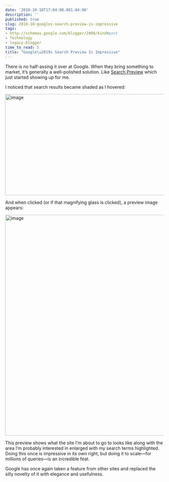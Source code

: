 ```yaml
---
date: '2010-10-18T17:04:00.001-04:00'
description: ''
published: true
slug: 2010-10-googles-search-preview-is-impressive
tags:
- http://schemas.google.com/blogger/2008/kind#post
- Technology
- legacy-blogger
time_to_read: 5
title: "Google\u2019s Search Preview Is Impressive"
---
```


<p>There is no half-assing it over at Google. When they bring something to market, it’s generally a well-polished solution. Like <a href="http://googlesystem.blogspot.com/2010/10/google-tests-search-preview.html">Search Preview</a> which just started showing up for me. </p>
<p>I noticed that search results became shaded as I hovered:</p>
<p><img alt="image" height="321" src="http://lh6.ggpht.com/_IKD9WtY5kxU/TLy2QuOv35I/AAAAAAAABGA/dOK6iQ3C43I/image%5B13%5D.png" style="margin: 0px auto; display: block; float: none;" title="image" width="596" /></p>
<p>And when clicked (or if that magnifying glass is clicked), a preview image appears:</p>
<p><img alt="image" height="701" src="http://lh6.ggpht.com/_IKD9WtY5kxU/TLy2RNPBV9I/AAAAAAAABGE/xOfq2ui64Aw/image%5B12%5D.png" style="margin: 0px auto; display: block; float: none;" title="image" width="643" /></p>  
<p>This preview shows what the site I’m about to go to looks like along with the area I’m probably interested in enlarged with my search terms highlighted. Doing this once is impressive in its own right, but doing it to scale—for millions of queries—is an incredible feat. </p>
<p>Google has once again taken a feature from other sites and replaced the silly novelty of it with elegance and usefulness.</p>